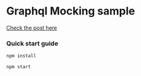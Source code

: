 # Graphql Mocking sample

[Check the post here](https://t4deu.github.io/api/mock-a-graphql-api-using-graphql-tools/)

### Quick start guide

```bash
npm install

npm start
```
